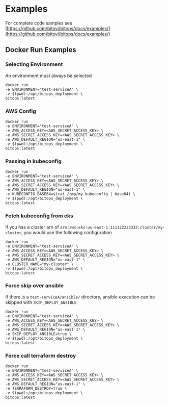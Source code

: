 # Examples

For complete code samples see [https://github.com/bitovi/bitops/docs/examples/](https://github.com/bitovi/bitops/docs/examples/)

## Docker Run Examples
### Selecting Environment
An environment must always be selected
```
docker run 
-e ENVIRONMENT="test-serviceA" \
-v $(pwd):/opt/bitops_deployment \
bitops:latest
```

### AWS Config
```
docker run 
-e ENVIRONMENT="test-serviceA" \
-e AWS_ACCESS_KEY=<AWS_SECRET_ACCESS_KEY> \
-e AWS_SECRET_ACCESS_KEY=<AWS_SECRET_ACCESS_KEY> \
-e AWS_DEFAULT_REGION="us-east-1" \
-v $(pwd):/opt/bitops_deployment \
bitops:latest
```

### Passing in kubeconfig
```
docker run 
-e ENVIRONMENT="test-serviceA" \
-e AWS_ACCESS_KEY=<AWS_SECRET_ACCESS_KEY> \
-e AWS_SECRET_ACCESS_KEY=<AWS_SECRET_ACCESS_KEY> \
-e AWS_DEFAULT_REGION="us-east-1" \
-e KUBECONFIG_BASE64=$(cat /tmp/my-kubeconfig | base64) \
-v $(pwd):/opt/bitops_deployment \
bitops:latest
```

### Fetch kubeconfig from eks
If you has a cluster arn of `arn:aws:eks:us-east-1:111122223333:cluster/my-cluster`, you would use the following configuration
```
docker run 
-e ENVIRONMENT="test-serviceA" \
-e AWS_ACCESS_KEY=<AWS_SECRET_ACCESS_KEY> \
-e AWS_SECRET_ACCESS_KEY=<AWS_SECRET_ACCESS_KEY> \
-e AWS_DEFAULT_REGION="us-east-1" \
-e CLUSTER_NAME="my-cluster" \
-v $(pwd):/opt/bitops_deployment \
bitops:latest
```

### Force skip over ansible
If there is a `test-serviceA/ansible/` directory, ansible execution can be skipped with `SKIP_DEPLOY_ANSIBLE`
```
docker run 
-e ENVIRONMENT="test-serviceA" \
-e AWS_ACCESS_KEY=<AWS_SECRET_ACCESS_KEY> \
-e AWS_SECRET_ACCESS_KEY=<AWS_SECRET_ACCESS_KEY> \
-e AWS_DEFAULT_REGION="us-east-1" \
-e SKIP_DEPLOY_ANSIBLE=true \
-v $(pwd):/opt/bitops_deployment \
bitops:latest
```

### Force call terraform destroy
```
docker run 
-e ENVIRONMENT="test-serviceA" \
-e AWS_ACCESS_KEY=<AWS_SECRET_ACCESS_KEY> \
-e AWS_SECRET_ACCESS_KEY=<AWS_SECRET_ACCESS_KEY> \
-e AWS_DEFAULT_REGION="us-east-1" \
-e TERRAFORM_DESTROY=true \
-v $(pwd):/opt/bitops_deployment \
bitops:latest
```